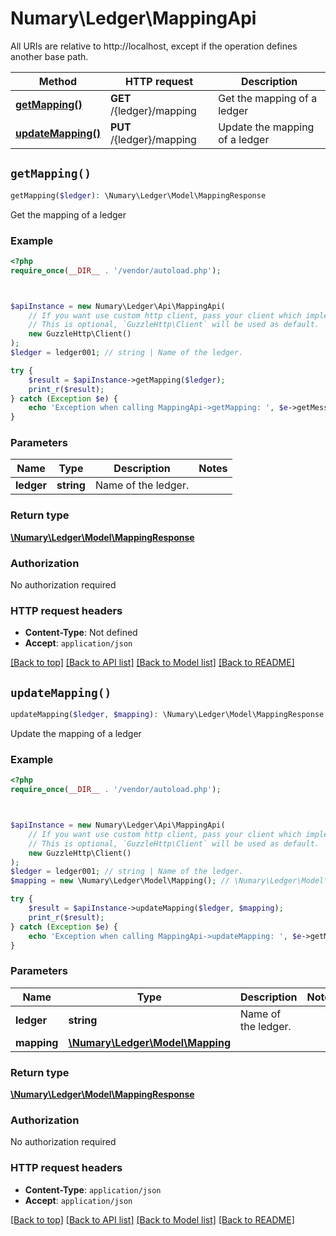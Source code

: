 # Numary\Ledger\MappingApi

All URIs are relative to http://localhost, except if the operation defines another base path.

| Method | HTTP request | Description |
| ------------- | ------------- | ------------- |
| [**getMapping()**](MappingApi.md#getMapping) | **GET** /{ledger}/mapping | Get the mapping of a ledger |
| [**updateMapping()**](MappingApi.md#updateMapping) | **PUT** /{ledger}/mapping | Update the mapping of a ledger |


## `getMapping()`

```php
getMapping($ledger): \Numary\Ledger\Model\MappingResponse
```

Get the mapping of a ledger

### Example

```php
<?php
require_once(__DIR__ . '/vendor/autoload.php');



$apiInstance = new Numary\Ledger\Api\MappingApi(
    // If you want use custom http client, pass your client which implements `GuzzleHttp\ClientInterface`.
    // This is optional, `GuzzleHttp\Client` will be used as default.
    new GuzzleHttp\Client()
);
$ledger = ledger001; // string | Name of the ledger.

try {
    $result = $apiInstance->getMapping($ledger);
    print_r($result);
} catch (Exception $e) {
    echo 'Exception when calling MappingApi->getMapping: ', $e->getMessage(), PHP_EOL;
}
```

### Parameters

| Name | Type | Description  | Notes |
| ------------- | ------------- | ------------- | ------------- |
| **ledger** | **string**| Name of the ledger. | |

### Return type

[**\Numary\Ledger\Model\MappingResponse**](../Model/MappingResponse.md)

### Authorization

No authorization required

### HTTP request headers

- **Content-Type**: Not defined
- **Accept**: `application/json`

[[Back to top]](#) [[Back to API list]](../../README.md#endpoints)
[[Back to Model list]](../../README.md#models)
[[Back to README]](../../README.md)

## `updateMapping()`

```php
updateMapping($ledger, $mapping): \Numary\Ledger\Model\MappingResponse
```

Update the mapping of a ledger

### Example

```php
<?php
require_once(__DIR__ . '/vendor/autoload.php');



$apiInstance = new Numary\Ledger\Api\MappingApi(
    // If you want use custom http client, pass your client which implements `GuzzleHttp\ClientInterface`.
    // This is optional, `GuzzleHttp\Client` will be used as default.
    new GuzzleHttp\Client()
);
$ledger = ledger001; // string | Name of the ledger.
$mapping = new \Numary\Ledger\Model\Mapping(); // \Numary\Ledger\Model\Mapping

try {
    $result = $apiInstance->updateMapping($ledger, $mapping);
    print_r($result);
} catch (Exception $e) {
    echo 'Exception when calling MappingApi->updateMapping: ', $e->getMessage(), PHP_EOL;
}
```

### Parameters

| Name | Type | Description  | Notes |
| ------------- | ------------- | ------------- | ------------- |
| **ledger** | **string**| Name of the ledger. | |
| **mapping** | [**\Numary\Ledger\Model\Mapping**](../Model/Mapping.md)|  | |

### Return type

[**\Numary\Ledger\Model\MappingResponse**](../Model/MappingResponse.md)

### Authorization

No authorization required

### HTTP request headers

- **Content-Type**: `application/json`
- **Accept**: `application/json`

[[Back to top]](#) [[Back to API list]](../../README.md#endpoints)
[[Back to Model list]](../../README.md#models)
[[Back to README]](../../README.md)
